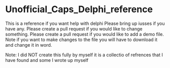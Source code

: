 # Unofficial_Caps_Delphi_reference
This is a reference if you want help with delphi
Please bring up iusses if you have any.
Please create a pull request if you would like to change something.
Please create a pull request if you would like to add a demo file.
Note if you want to make changes to the file you will have to download it and change it in word.

Note: I did NOT create this fully by myself it is a collectio of refrences that I have found and some I wrote up myself 
